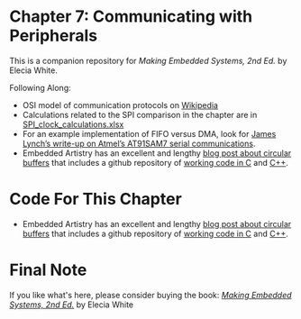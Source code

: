# Chapter 7: Communicating with Peripherals
This is a companion repository for _Making Embedded Systems, 2nd Ed._ by Elecia White. 

Following Along:
 * OSI model of communication protocols on [Wikipedia](https://en.wikipedia.org/wiki/OSI_model)
 * Calculations related to the SPI comparison in the chapter are in [SPI_clock_calculations.xlsx](SPI_clock_calculations.xlsx)
 * For an example implementation of FIFO versus DMA, look for [James Lynch’s write-up on Atmel’s AT91SAM7 serial communications](at91sam7_serial_communications.pdf). 
 * Embedded Artistry has an excellent and lengthy [blog post about circular buffers](https://embeddedartistry.com/blog/2017/05/17/creating-a-circular-buffer-in-c-and-c/) that includes a github repository of [working code in C](https://github.com/embeddedartistry/embedded-resources/tree/master/examples/c) and [C++](https://github.com/embeddedartistry/embedded-resources/tree/master/examples/cpp). 

# Code For This Chapter
 * Embedded Artistry has an excellent and lengthy [blog post about circular buffers](https://embeddedartistry.com/blog/2017/05/17/creating-a-circular-buffer-in-c-and-c/) that includes a github repository of [working code in C](https://github.com/embeddedartistry/embedded-resources/tree/master/examples/c) and [C++](https://github.com/embeddedartistry/embedded-resources/tree/master/examples/cpp). 

# Final Note
If you like what's here, please consider buying the book: [_Making Embedded Systems, 2nd Ed._](https://learning.oreilly.com/library/view/making-embedded-systems/9781098151539/) by Elecia White
